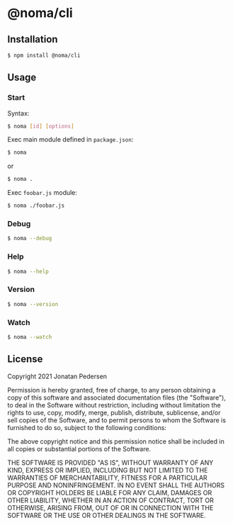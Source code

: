 # @noma/cli

## Installation

```bash
$ npm install @noma/cli
```

## Usage

### Start

Syntax:

```bash
$ noma [id] [options]
```

Exec main module defined in `package.json`:

```bash
$ noma
```

or

```bash
$ noma .
```

Exec `foobar.js` module:

```bash
$ noma ./foobar.js
```

### Debug

```bash
$ noma --debug
```

### Help

```bash
$ noma --help
```

### Version

```bash
$ noma --version
```

### Watch

```bash
$ noma --watch
```

## License

Copyright 2021 Jonatan Pedersen 

Permission is hereby granted, free of charge, to any person obtaining a copy of this software and associated documentation files (the "Software"), to deal in the Software without restriction, including without limitation the rights to use, copy, modify, merge, publish, distribute, sublicense, and/or sell copies of the Software, and to permit persons to whom the Software is furnished to do so, subject to the following conditions:

The above copyright notice and this permission notice shall be included in all copies or substantial portions of the Software.

THE SOFTWARE IS PROVIDED "AS IS", WITHOUT WARRANTY OF ANY KIND, EXPRESS OR IMPLIED, INCLUDING BUT NOT LIMITED TO THE WARRANTIES OF MERCHANTABILITY, FITNESS FOR A PARTICULAR PURPOSE AND NONINFRINGEMENT. IN NO EVENT SHALL THE AUTHORS OR COPYRIGHT HOLDERS BE LIABLE FOR ANY CLAIM, DAMAGES OR OTHER LIABILITY, WHETHER IN AN ACTION OF CONTRACT, TORT OR OTHERWISE, ARISING FROM, OUT OF OR IN CONNECTION WITH THE SOFTWARE OR THE USE OR OTHER DEALINGS IN THE SOFTWARE.
